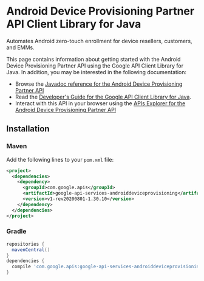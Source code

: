 # Android Device Provisioning Partner API Client Library for Java

Automates Android zero-touch enrollment for device resellers, customers, and EMMs.

This page contains information about getting started with the Android Device Provisioning Partner API
using the Google API Client Library for Java. In addition, you may be interested
in the following documentation:

* Browse the [Javadoc reference for the Android Device Provisioning Partner API][javadoc]
* Read the [Developer's Guide for the Google API Client Library for Java][google-api-client].
* Interact with this API in your browser using the [APIs Explorer for the Android Device Provisioning Partner API][api-explorer]

## Installation

### Maven

Add the following lines to your `pom.xml` file:

```xml
<project>
  <dependencies>
    <dependency>
      <groupId>com.google.apis</groupId>
      <artifactId>google-api-services-androiddeviceprovisioning</artifactId>
      <version>v1-rev20200801-1.30.10</version>
    </dependency>
  </dependencies>
</project>
```

### Gradle

```gradle
repositories {
  mavenCentral()
}
dependencies {
  compile 'com.google.apis:google-api-services-androiddeviceprovisioning:v1-rev20200801-1.30.10'
}
```

[javadoc]: https://googleapis.dev/java/google-api-services-androiddeviceprovisioning/latest/index.html
[google-api-client]: https://github.com/googleapis/google-api-java-client/
[api-explorer]: https://developers.google.com/apis-explorer/#p/androiddeviceprovisioning/v1/
